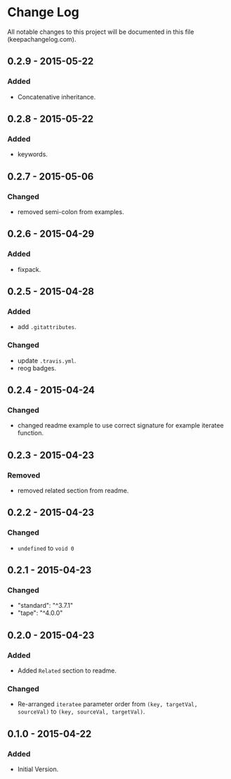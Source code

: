 # Change Log
All notable changes to this project will be documented in this file (keepachangelog.com).

## 0.2.9 - 2015-05-22
### Added
- Concatenative inheritance.

## 0.2.8 - 2015-05-22
### Added
- keywords.

## 0.2.7 - 2015-05-06
### Changed
- removed semi-colon from examples.

## 0.2.6 - 2015-04-29
### Added
- fixpack.

## 0.2.5 - 2015-04-28
### Added
- add `.gitattributes`.

### Changed
- update `.travis.yml`.
- reog badges.

## 0.2.4 - 2015-04-24
### Changed
- changed readme example to use correct signature for example iteratee function.

## 0.2.3 - 2015-04-23
### Removed
- removed related section from readme.

## 0.2.2 - 2015-04-23
### Changed
- `undefined` to `void 0`

## 0.2.1 - 2015-04-23
### Changed
- "standard": "^3.7.1"
- "tape": "^4.0.0"

## 0.2.0 - 2015-04-23
### Added
- Added `Related` section to readme.

### Changed
- Re-arranged `iteratee` parameter order from `(key, targetVal, sourceVal)` to `(key, sourceVal, targetVal)`.

## 0.1.0 - 2015-04-22
### Added
- Initial Version.
